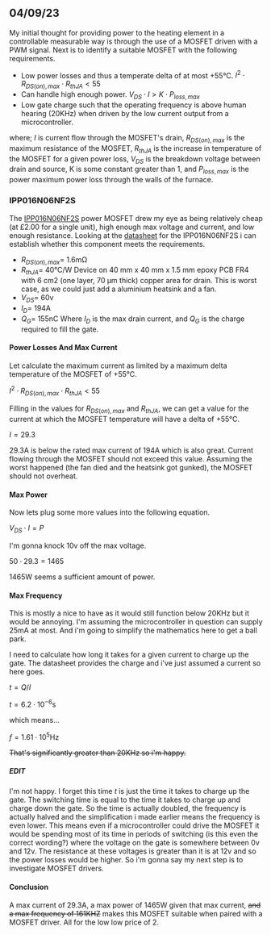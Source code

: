 ## 04/09/23

My initial thought for providing power to the heating element in a controllable measurable way is through the use of a MOSFET driven with a PWM signal. 
Next is to identify a suitable MOSFET with the following requirements.

- Low power losses and thus a temperate delta of at most +55°C. $I^2⋅R_{DS(on),max}⋅R_{thJA}<55$
- Can handle high enough power. $V_{DS}⋅I > K⋅P_{loss,max}$
- Low gate charge such that the operating frequency is above human hearing (20KHz) when driven by the low current output from a microcontroller.

where; $I$ is current flow through the MOSFET's drain, $R_{DS(on),max}$ is the maximum resistance of the MOSFET, $R_{thJA}$ is the increase in temperature of the MOSFET for a given power loss, $V_{DS}$ is the breakdown voltage between drain and source, K is some constant greater than 1, and $P_{loss,max}$ is the power maximum power loss through the walls of the furnace.

### IPP016N06NF2S
The [IPP016N06NF2S](https://www.mouser.co.uk/ProductDetail/Infineon-Technologies/IPP016N06NF2SAKMA1?qs=vvQtp7zwQdO2%252BKgNgsNqYA%3D%3D) power MOSFET drew my eye as being relatively cheap (at £2.00 for a single unit), high enough max voltage and current, and low enough resistance. Looking at the [datasheet](https://www.mouser.co.uk/datasheet/2/196/Infineon_IPP016N06NF2S_DataSheet_v02_01_EN-3164870.pdf) for the IPP016N06NF2S i can establish whether this component meets the requirements.

- $R_{DS(on),max} =$ 1.6mΩ
- $R_{thJA} =$ 40°C/W
	Device on 40 mm x 40 mm x 1.5 mm epoxy PCB FR4 with 6 cm2 (one layer, 70 μm thick) copper area for drain. 
	This is worst case, as we could just add a aluminium heatsink and a fan.
- $V_{DS} =$ 60v
- $I_D=$ 194A
- $Q_G=$ 155nC
Where $I_D$ is the max drain current, and $Q_G$ is the charge required to fill the gate.

#### Power Losses And Max Current
Let calculate the maximum current as limited by a maximum delta temperature of the MOSFET of +55°C.

${I}^2⋅R_{DS(on),max}⋅R_{thJA}<55$

Filling in the values for $R_{DS(on),max}$ and $R_{thJA}$, we can get a value for the current at which the MOSFET temperature will have a delta of +55°C.

$I = 29.3$

29.3A is below the rated max current of 194A which is also great. Current flowing through the MOSFET should not exceed this value. Assuming the worst happened (the fan died and the heatsink got gunked), the MOSFET should not overheat.

#### Max Power
Now lets plug some more values into the following equation.

$V_{DS}⋅I = P$

I'm gonna knock 10v off the max voltage.

$50⋅29.3=1465$

1465W seems a sufficient amount of power.

#### Max Frequency
This is mostly a nice to have as it would still function below 20KHz but it would be annoying. I'm assuming the microcontroller in question can supply 25mA at most. And i'm going to simplify the mathematics here to get a ball park.

I need to calculate how long it takes for a given current to charge up the gate. The datasheet provides the charge and i've just assumed a current so here goes.

$t=Q/I$

$t=6.2⋅10^{-6}$s

which means...

$f = 1.61⋅10^5$Hz

~~That's significantly greater than 20KHz so i'm happy.~~

##### EDIT
I'm not happy. I forget this time $t$ is just the time it takes to charge up the gate. The switching time is equal to the time it takes to charge up and charge down the gate. So the time is actually doubled, the frequency is actually halved and the simplification i made earlier means the frequency is even lower. This means even if a microcontroller could drive the MOSFET it would be spending most of its time in periods of switching (is this even the correct wording?) where the voltage on the gate is somewhere between 0v and 12v. The resistance at these voltages is greater than it is at 12v and so the power losses would be higher. So i'm gonna say my next step is to investigate MOSFET drivers.

#### Conclusion
A max current of 29.3A, a max power of 1465W given that max current, ~~and a max frequency of 161KHZ~~ makes this MOSFET suitable when paired with a MOSFET driver. All for the low low price of 2.





